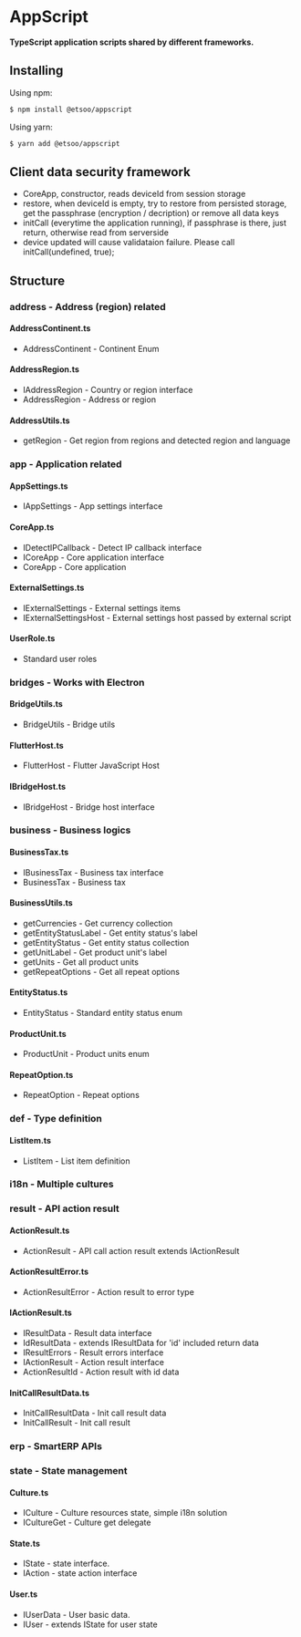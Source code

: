 # AppScript
**TypeScript application scripts shared by different frameworks.**

## Installing

Using npm:

```bash
$ npm install @etsoo/appscript
```

Using yarn:

```bash
$ yarn add @etsoo/appscript
```

## Client data security framework
-   CoreApp, constructor, reads deviceId from session storage
-   restore, when deviceId is empty, try to restore from persisted storage, get the passphrase (encryption / decription) or remove all data keys
-   initCall (everytime the application running), if passphrase is there, just return, otherwise read from serverside
-   device updated will cause validataion failure. Please call initCall(undefined, true);

## Structure

### address - Address (region) related

#### AddressContinent.ts ####
-   AddressContinent - Continent Enum

#### AddressRegion.ts ####
-   IAddressRegion - Country or region interface
-   AddressRegion - Address or region

#### AddressUtils.ts ####
-   getRegion - Get region from regions and detected region and language

### app - Application related

#### AppSettings.ts ####
-   IAppSettings - App settings interface

#### CoreApp.ts ####
-   IDetectIPCallback - Detect IP callback interface
-   ICoreApp - Core application interface
-   CoreApp - Core application

#### ExternalSettings.ts ####
-   IExternalSettings - External settings items
-   IExternalSettingsHost - External settings host passed by external script

#### UserRole.ts ####
-   Standard user roles

### bridges - Works with Electron

#### BridgeUtils.ts ####
-   BridgeUtils - Bridge utils

#### FlutterHost.ts ####
-   FlutterHost - Flutter JavaScript Host

#### IBridgeHost.ts ####
-   IBridgeHost - Bridge host interface

### business - Business logics

#### BusinessTax.ts ####
-   IBusinessTax - Business tax interface
-   BusinessTax - Business tax

#### BusinessUtils.ts ####
-   getCurrencies - Get currency collection
-   getEntityStatusLabel - Get entity status's label
-   getEntityStatus - Get entity status collection
-   getUnitLabel - Get product unit's label
-   getUnits - Get all product units
-   getRepeatOptions -  Get all repeat options

#### EntityStatus.ts ####
-   EntityStatus - Standard entity status enum

#### ProductUnit.ts ####
-   ProductUnit - Product units enum

#### RepeatOption.ts ####
-   RepeatOption - Repeat options

### def - Type definition

#### ListItem.ts ####
-   ListItem - List item definition

### i18n - Multiple cultures

### result - API action result

#### ActionResult.ts ####
-   ActionResult - API call action result extends IActionResult

#### ActionResultError.ts ####
-   ActionResultError - Action result to error type

#### IActionResult.ts ####
-   IResultData - Result data interface
-   IdResultData - extends IResultData for 'id' included return data
-   IResultErrors - Result errors interface
-   IActionResult - Action result interface
-   ActionResultId - Action result with id data

#### InitCallResultData.ts ####
-   InitCallResultData - Init call result data
-   InitCallResult - Init call result

### erp - SmartERP APIs

### state - State management

#### Culture.ts ####
-   ICulture - Culture resources state, simple i18n solution
-   ICultureGet - Culture get delegate

#### State.ts ####
-   IState - state interface.
-   IAction - state action interface

#### User.ts ####
-   IUserData - User basic data.
-   IUser - extends IState for user state